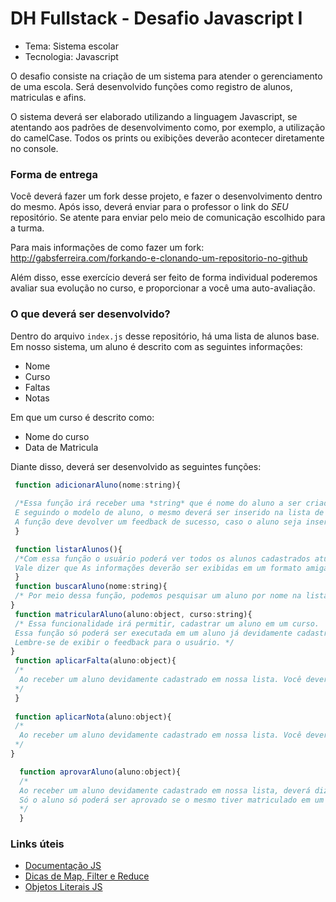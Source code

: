 # DH Fullstack - Desafio Javascript I

 - Tema: Sistema escolar
 - Tecnologia: Javascript

 O desafio consiste na criação de um sistema para atender o gerenciamento de uma escola. Será desenvolvido funções como registro de alunos, matriculas e afins.

 O sistema deverá ser elaborado utilizando a linguagem  Javascript, se atentando aos padrões de desenvolvimento como, por exemplo, a utilização do camelCase. Todos os prints ou exibições deverão acontecer diretamente no console.

 ### Forma de entrega
 Você deverá fazer um fork desse projeto, e fazer o desenvolvimento dentro do mesmo. Após isso, deverá enviar para o professor o link do *SEU* repositório. Se atente para enviar pelo meio de comunicação escolhido para a turma.

 Para mais informações de como fazer um fork:
 <http://gabsferreira.com/forkando-e-clonando-um-repositorio-no-github>

 Além disso, esse exercício deverá ser feito de forma individual poderemos avaliar sua evolução no curso, e proporcionar a você uma auto-avaliação.


 ### O que deverá ser desenvolvido?

 Dentro do arquivo `index.js` desse repositório, há uma lista de alunos base. Em nosso sistema, um aluno é descrito com as seguintes informações:

  - Nome
  - Curso
  - Faltas
  - Notas

  Em que um curso é descrito como:

  - Nome do curso
  - Data de Matricula

  Diante disso, deverá ser desenvolvido as seguintes funções:
 ```javascript
  function adicionarAluno(nome:string){
  
  /*Essa função irá receber uma *string* que é nome do aluno a ser criado. 
  E seguindo o modelo de aluno, o mesmo deverá ser inserido na lista de alunos.
  A função deve devolver um feedback de sucesso, caso o aluno seja inserido corretamente.*/
  }
 
  function listarAlunos(){
  /*Com essa função o usuário poderá ver todos os alunos cadastrados atualmente no sistema. 
  Vale dizer que As informações deverão ser exibidas em um formato amigável.*/
  }
  function buscarAluno(nome:string){
  /* Por meio dessa função, podemos pesquisar um aluno por nome na lista de aluno. Ela deverá exibir um feedback, tanto para quando encontrar o aluno, tanto quando não encontrar. E deverá devolver um aluno em seu retorno. */
}
  function matricularAluno(aluno:object, curso:string){
  /* Essa funcionalidade irá permitir, cadastrar um aluno em um curso. 
  Essa função só poderá ser executada em um aluno já devidamente cadastrado no sistema, e deverá armazenar a data atual no momento da matricula
  Lembre-se de exibir o feedback para o usuário. */
}
  function aplicarFalta(aluno:object){
  /*
   Ao receber um aluno devidamente cadastrado em nossa lista. Você deverá incrementar uma falta ao aluno. Você deverá dar um feedback ao concluir a tarefa. Só poderá aplicar falta em aluno se o mesmo tiver matriculado em um curso.
  */
  }
  
  function aplicarNota(aluno:object){
  /*
   Ao receber um aluno devidamente cadastrado em nossa lista. Você deverá adicionar uma nota ao aluno na sua lista de notas. Você deverá dar um feedback ao concluir a tarefa. Só poderá aplicar nota em aluno se o mesmo tiver matriculado em um curso.
  */
}

   function aprovarAluno(aluno:object){
   /* 
   Ao receber um aluno devidamente cadastrado em nossa lista, deverá dizer se o mesmo está aprovado ou não. Os critérios de aprovação são: ter no máximo 3 faltas e média 7 em notas.
   Só o aluno só poderá ser aprovado se o mesmo tiver matriculado em um curso.
   */
   }
   ```

### Links úteis
   - [Documentação JS](https://developer.mozilla.org/pt-BR/docs/Web/JavaScript)
   - [Dicas de Map, Filter e Reduce](https://desenvolvimentoparaweb.com/javascript/map-filter-reduce-javascript/)
   - [Objetos Literais JS](https://tableless.com.br/javascript-objetos-literais-vs-funcoes-construtoras/)



    

    

